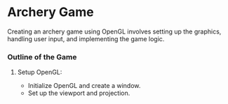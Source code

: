# Archery Game
<p>Creating an archery game using OpenGL involves setting up the graphics, handling user input, and implementing the game logic.</p>
<h3>Outline of the Game</h3>
<ol>
  <li>Setup OpenGL:</li>
  <ul>
    <li>Initialize OpenGL and create a window.</li>
    <li>Set up the viewport and projection.</li>
  </ul>
</ol>
